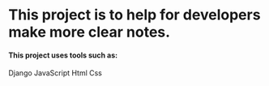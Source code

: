 
<h1> This project is to help for developers make more clear notes.</h1>

<h4>This project uses tools such as:</h4>
Django
JavaScript
Html
Css

